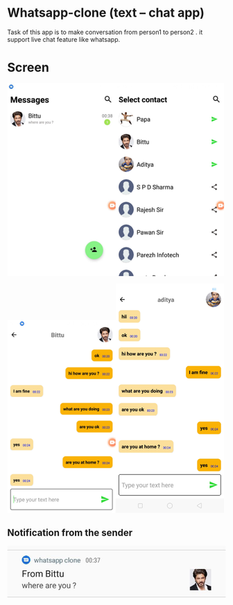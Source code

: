 # Whatsapp-clone (text – chat app)
Task of this app is to make conversation from person1 to person2 . it support live chat feature like whatsapp.

# Screen 
<img src="images/home.jpeg" alt="Your image title" width="250"/><img src="images/contacts.jpeg" alt="Your image title" width="250"/>

<img src="images/person_1.jpeg" alt="Your image title" width="250"/><img src="images/person_2.jpeg" alt="Your image title" width="250"/>


## Notification from the sender 
![](images/notif.jpeg) &nbsp;
